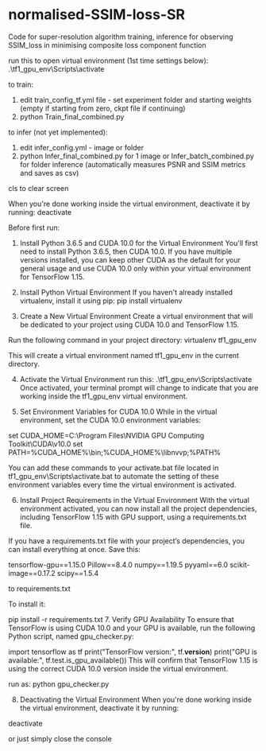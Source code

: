 # normalised-SSIM-loss-SR
Code for super-resolution algorithm training, inference for observing SSIM_loss in minimising composite loss component function

run this to open virtual environment (1st time settings below):
.\tf1_gpu_env\Scripts\activate

to train:

1) edit train_config_tf.yml file - set experiment folder and starting weights (empty if starting from zero, ckpt file if continuing)
2) python Train_final_combined.py 

to infer (not yet implemented):
1) edit infer_config.yml - image or folder
2) python Infer_final_combined.py for 1 image or Infer_batch_combined.py for folder inference (automatically measures PSNR and SSIM metrics and saves as csv)

cls to clear screen

When you're done working inside the virtual environment, deactivate it by running:
deactivate

Before first run:
1. Install Python 3.6.5 and CUDA 10.0 for the Virtual Environment
You'll first need to install Python 3.6.5, then CUDA 10.0. If you have multiple versions installed, you can keep other CUDA as the default for your general usage and use CUDA 10.0 only within your virtual environment for TensorFlow 1.15.

2. Install Python Virtual Environment
If you haven't already installed virtualenv, install it using pip:
pip install virtualenv

3. Create a New Virtual Environment
Create a virtual environment that will be dedicated to your project using CUDA 10.0 and TensorFlow 1.15.

Run the following command in your project directory:
virtualenv tf1_gpu_env

This will create a virtual environment named tf1_gpu_env in the current directory.

4. Activate the Virtual Environment
run this:
.\tf1_gpu_env\Scripts\activate
Once activated, your terminal prompt will change to indicate that you are working inside the tf1_gpu_env virtual environment.

5. Set Environment Variables for CUDA 10.0
While in the virtual environment, set the CUDA 10.0 environment variables:

set CUDA_HOME=C:\Program Files\NVIDIA GPU Computing Toolkit\CUDA\v10.0
set PATH=%CUDA_HOME%\bin;%CUDA_HOME%\libnvvp;%PATH%

You can add these commands to your activate.bat file located in tf1_gpu_env\Scripts\activate.bat to automate the setting of these environment variables every time the virtual environment is activated.

6. Install Project Requirements in the Virtual Environment
With the virtual environment activated, you can now install all the project dependencies, including TensorFlow 1.15 with GPU support, using a requirements.txt file.

If you have a requirements.txt file with your project’s dependencies, you can install everything at once. Save this:

tensorflow-gpu==1.15.0
Pillow==8.4.0
numpy==1.19.5
pyyaml==6.0
scikit-image==0.17.2
scipy==1.5.4

to requirements.txt

To install it:

pip install -r requirements.txt
7. Verify GPU Availability
To ensure that TensorFlow is using CUDA 10.0 and your GPU is available, run the following Python script, named gpu_checker.py:


import tensorflow as tf
print("TensorFlow version:", tf.__version__)
print("GPU is available:", tf.test.is_gpu_available())
This will confirm that TensorFlow 1.15 is using the correct CUDA 10.0 version inside the virtual environment.

run as:
python gpu_checker.py

8. Deactivating the Virtual Environment
When you're done working inside the virtual environment, deactivate it by running:

deactivate

or just simply close the console
